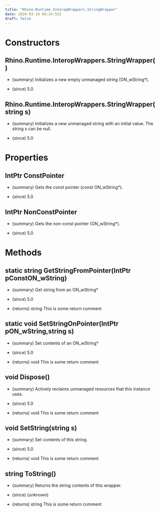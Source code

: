 ```yaml
---
title: "Rhino.Runtime.InteropWrappers.StringWrapper"
date: 2020-03-10 09:24:55Z
draft: false
---
```


# Constructors
## Rhino.Runtime.InteropWrappers.StringWrapper()
- (summary) 
     Initializes a new empty unmanaged string (ON_wString*).
     
- (since) 5.0
## Rhino.Runtime.InteropWrappers.StringWrapper(string s)
- (summary) 
     Initializes a new unmanaged string with an initial value.
     The string s can be null.
     
- (since) 5.0
# Properties
## IntPtr ConstPointer
- (summary) 
     Gets the const pointer (const ON_wString*).
     
- (since) 5.0
## IntPtr NonConstPointer
- (summary) 
     Gets the non-const pointer (ON_wString*).
     
- (since) 5.0
# Methods
## static string GetStringFromPointer(IntPtr pConstON_wString)
- (summary) 
     Get string from an ON_wString*
     
- (since) 5.0
- (returns) string This is some return comment
## static void SetStringOnPointer(IntPtr pON_wString,string s)
- (summary) 
     Set contents of an ON_wString*
     
- (since) 5.0
- (returns) void This is some return comment
## void Dispose()
- (summary) 
     Actively reclaims unmanaged resources that this instance uses.
     
- (since) 5.0
- (returns) void This is some return comment
## void SetString(string s)
- (summary) 
     Set contents of this string.
     
- (since) 5.0
- (returns) void This is some return comment
## string ToString()
- (summary) 
     Returns the string contents of this wrapper.
     
- (since) (unknown)
- (returns) string This is some return comment

